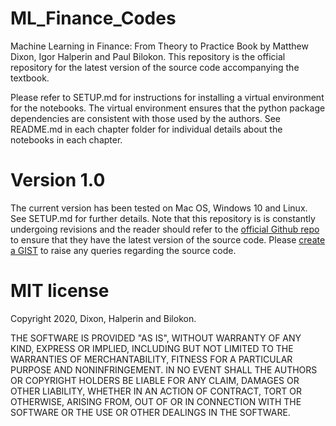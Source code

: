# ML_Finance_Codes
Machine Learning in Finance: From Theory to Practice Book by Matthew Dixon, Igor Halperin and Paul Bilokon.
This repository is the official repository for the latest version of the source code accompanying the textbook. 

Please refer to SETUP.md for instructions for installing a virtual environment for the notebooks. The virtual environment ensures that 
the python package dependencies are consistent with those used by the authors. See README.md in each chapter folder for individual details 
about the notebooks in each chapter. 

# Version 1.0
The current version has been tested on Mac OS, Windows 10 and Linux. See SETUP.md for further details. Note that this repository is 
is constantly undergoing revisions and the reader should refer to the [official Github repo](https://github.com/mfrdixon/ML_Finance_Codes) to ensure that they 
have the latest version of the source code. Please [create a GIST](https://help.github.com/en/github/writing-on-github/creating-gists) to raise any queries regarding the source code.

# MIT license
Copyright 2020, Dixon, Halperin and Bilokon.

THE SOFTWARE IS PROVIDED "AS IS", WITHOUT WARRANTY OF ANY KIND, EXPRESS OR IMPLIED, INCLUDING BUT NOT LIMITED TO THE WARRANTIES OF MERCHANTABILITY, FITNESS FOR A PARTICULAR PURPOSE AND NONINFRINGEMENT. IN NO EVENT SHALL THE AUTHORS OR COPYRIGHT HOLDERS BE LIABLE FOR ANY CLAIM, DAMAGES OR OTHER LIABILITY, WHETHER IN AN ACTION OF CONTRACT, TORT OR OTHERWISE, ARISING FROM, OUT OF OR IN CONNECTION WITH THE SOFTWARE OR THE USE OR OTHER DEALINGS IN THE SOFTWARE.

